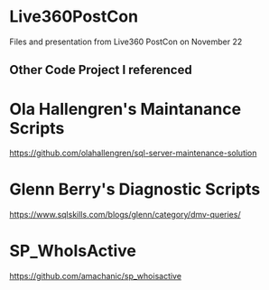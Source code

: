 # Live360PostCon

Files and presentation from Live360 PostCon on November 22

## Other Code Project I referenced 

# Ola Hallengren's Maintanance Scripts

https://github.com/olahallengren/sql-server-maintenance-solution

# Glenn Berry's Diagnostic Scripts

https://www.sqlskills.com/blogs/glenn/category/dmv-queries/

# SP_WhoIsActive

https://github.com/amachanic/sp_whoisactive
